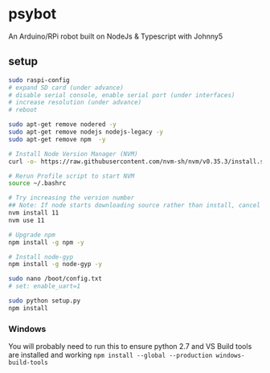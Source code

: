 # psybot
An Arduino/RPi robot built on NodeJs &amp; Typescript with Johnny5

## setup
```bash
sudo raspi-config
# expand SD card (under advance)
# disable serial console, enable serial port (under interfaces)
# increase resolution (under advance)
# reboot

sudo apt-get remove nodered -y
sudo apt-get remove nodejs nodejs-legacy -y
sudo apt-get remove npm  -y

# Install Node Version Manager (NVM)
curl -o- https://raw.githubusercontent.com/nvm-sh/nvm/v0.35.3/install.sh | bash

# Rerun Profile script to start NVM
source ~/.bashrc 

# Try increasing the version number
## Note: If node starts downloading source rather than install, cancel and decrease the version number
nvm install 11
nvm use 11

# Upgrade npm
npm install -g npm -y

# Install node-gyp
npm install -g node-gyp -y

sudo nano /boot/config.txt
# set: enable_uart=1

sudo python setup.py
npm install
```

### Windows
You will probably need to run this to ensure python 2.7 and VS Build tools are installed and working
`npm install --global --production windows-build-tools`
